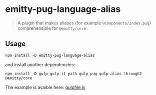# emitty-pug-language-alias

> A plugin that makes aliases (for example `@components/index.pug`) comprehensible for `@emitty/core`

## Usage

```shell
npm install -D emitty-pug-language-alias
```

and install another dependencies:

```shell
npm install -D gulp gulp-if path gulp-pug gulp-alias through2 @emitty/core
```

The example is avaible here: [gulpfile.js](https://github.com/dx1ded/emitty-language-pug-alias/blob/main/examples/gulpfile.js)


